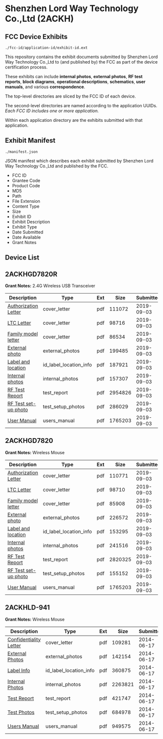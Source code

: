 # Shenzhen Lord Way Technology Co.,Ltd (2ACKH)
## FCC Device Exhibits

```
./fcc-id/application-id/exhibit-id.ext
```

This repository contains the exhibit documents submitted by Shenzhen Lord Way Technology Co.,Ltd to (and published by) the FCC as part of the device certification process.

These exhibits can include **internal photos**, **external photos**, **RF test reports**, **block diagrams**, **operational descriptions**, **schematics**, **user manuals**, and various **correspondence**.

The top-level directories are sliced by the FCC ID of each device.

The second-level directories are named according to the application UUIDs. *Each FCC ID includes one or more application.*

Within each application directory are the exhibits submitted with that application. 

## Exhibit Manifest

```
./manifest.json
```

JSON manifest which describes each exhibit submitted by Shenzhen Lord Way Technology Co.,Ltd and published by the FCC.

- FCC ID
- Grantee Code
- Product Code
- MD5
- Path
- File Extension
- Content Type
- Size
- Exhibit ID
- Exhibit Description
- Exhibit Type
- Date Submitted
- Date Available
- Grant Notes

## Device List
## 2ACKHGD7820R
**Grant Notes:** 2.4G Wireless USB Transceiver

| Description | Type | Ext | Size | Submitted | Available |
| ----------- | ---- | --- | ---- | --------- | --------- |
| [Authorization Letter](2ACKHGD7820R/bfad9be07d3e6693daf77a34bd73d802/4426872.pdf) | cover_letter | pdf | 111072 | 2019-09-03 | 2019-09-03 |
| [LTC Letter](2ACKHGD7820R/bfad9be07d3e6693daf77a34bd73d802/4426873.pdf) | cover_letter | pdf | 98716 | 2019-09-03 | 2019-09-03 |
| [Family model letter](2ACKHGD7820R/bfad9be07d3e6693daf77a34bd73d802/4426874.pdf) | cover_letter | pdf | 86534 | 2019-09-03 | 2019-09-03 |
| [External photo](2ACKHGD7820R/bfad9be07d3e6693daf77a34bd73d802/4426875.pdf) | external_photos | pdf | 199485 | 2019-09-03 | 2019-09-03 |
| [Label and location](2ACKHGD7820R/bfad9be07d3e6693daf77a34bd73d802/4426876.pdf) | id_label_location_info | pdf | 187921 | 2019-09-03 | 2019-09-03 |
| [Internal photos](2ACKHGD7820R/bfad9be07d3e6693daf77a34bd73d802/4426877.pdf) | internal_photos | pdf | 157307 | 2019-09-03 | 2019-09-03 |
| [RF Test Report](2ACKHGD7820R/bfad9be07d3e6693daf77a34bd73d802/4426880.pdf) | test_report | pdf | 2954826 | 2019-09-03 | 2019-09-03 |
| [RF Test set-up photo](2ACKHGD7820R/bfad9be07d3e6693daf77a34bd73d802/4426881.pdf) | test_setup_photos | pdf | 286029 | 2019-09-03 | 2019-09-03 |
| [User Manual](2ACKHGD7820R/bfad9be07d3e6693daf77a34bd73d802/4426854.pdf) | users_manual | pdf | 1765203 | 2019-09-03 | 2019-09-03 |
## 2ACKHGD7820
**Grant Notes:** Wireless Mouse

| Description | Type | Ext | Size | Submitted | Available |
| ----------- | ---- | --- | ---- | --------- | --------- |
| [Authorization Letter](2ACKHGD7820/6625c7214b6692b596e4a37e27bb9970/4426844.pdf) | cover_letter | pdf | 110771 | 2019-09-03 | 2019-09-03 |
| [LTC Letter](2ACKHGD7820/6625c7214b6692b596e4a37e27bb9970/4426845.pdf) | cover_letter | pdf | 98710 | 2019-09-03 | 2019-09-03 |
| [Family model letter](2ACKHGD7820/6625c7214b6692b596e4a37e27bb9970/4426846.pdf) | cover_letter | pdf | 85908 | 2019-09-03 | 2019-09-03 |
| [External photo](2ACKHGD7820/6625c7214b6692b596e4a37e27bb9970/4426847.pdf) | external_photos | pdf | 226572 | 2019-09-03 | 2019-09-03 |
| [Label and location](2ACKHGD7820/6625c7214b6692b596e4a37e27bb9970/4426848.pdf) | id_label_location_info | pdf | 153295 | 2019-09-03 | 2019-09-03 |
| [Internal photos](2ACKHGD7820/6625c7214b6692b596e4a37e27bb9970/4426849.pdf) | internal_photos | pdf | 241516 | 2019-09-03 | 2019-09-03 |
| [RF Test Report](2ACKHGD7820/6625c7214b6692b596e4a37e27bb9970/4426852.pdf) | test_report | pdf | 2820325 | 2019-09-03 | 2019-09-03 |
| [RF Test set-up photo](2ACKHGD7820/6625c7214b6692b596e4a37e27bb9970/4426853.pdf) | test_setup_photos | pdf | 155152 | 2019-09-03 | 2019-09-03 |
| [User Manual](2ACKHGD7820/6625c7214b6692b596e4a37e27bb9970/4426854.pdf) | users_manual | pdf | 1765203 | 2019-09-03 | 2019-09-03 |
## 2ACKHLD-941
**Grant Notes:** Wireless Mouse

| Description | Type | Ext | Size | Submitted | Available |
| ----------- | ---- | --- | ---- | --------- | --------- |
| [Confidentiality Letter](2ACKHLD-941/439d286d8c6e3df60c2afdb6a15238c6/2297872.pdf) | cover_letter | pdf | 109281 | 2014-06-17 | 2014-06-17 |
| [External Photos](2ACKHLD-941/439d286d8c6e3df60c2afdb6a15238c6/2297873.pdf) | external_photos | pdf | 142154 | 2014-06-17 | 2014-06-17 |
| [Label Info](2ACKHLD-941/439d286d8c6e3df60c2afdb6a15238c6/2297875.pdf) | id_label_location_info | pdf | 360875 | 2014-06-17 | 2014-06-17 |
| [Internal Photos](2ACKHLD-941/439d286d8c6e3df60c2afdb6a15238c6/2297874.pdf) | internal_photos | pdf | 2263821 | 2014-06-17 | 2014-06-17 |
| [Test Report](2ACKHLD-941/439d286d8c6e3df60c2afdb6a15238c6/2297878.pdf) | test_report | pdf | 421747 | 2014-06-17 | 2014-06-17 |
| [Test Photos](2ACKHLD-941/439d286d8c6e3df60c2afdb6a15238c6/2297877.pdf) | test_setup_photos | pdf | 684978 | 2014-06-17 | 2014-06-17 |
| [Users Manual](2ACKHLD-941/439d286d8c6e3df60c2afdb6a15238c6/2297876.pdf) | users_manual | pdf | 949575 | 2014-06-17 | 2014-06-17 |
